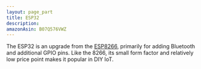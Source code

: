```yaml
---
layout: page_part
title: ESP32
description: 
amazonAsin: B07Q576VWZ
---
```


The ESP32 is an upgrade from the [ESP8266](/parts/ESP8266-NodeMCU), primarily for adding Bluetooth and additional GPIO pins. Like the 8266, its small form factor and relatively low price point makes it popular in DIY IoT.